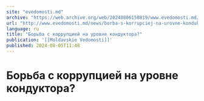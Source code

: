 ```yaml
---
site: "evedomosti.md"
archive: "https://web.archive.org/web/20240806150819/www.evedomosti.md/news/borba-s-korrupciej-na-urovne-konduktora"
url: "http://www.evedomosti.md/news/borba-s-korrupciej-na-urovne-konduktora"
language: ru
title: "Борьба с коррупцией на уровне кондуктора?"
publication: '[[Moldavskie Vedomosti]]'
published: 2024-08-05T11:48
---
```


# Борьба с коррупцией на уровне кондуктора?

